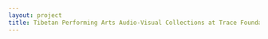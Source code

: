 ```yaml
--- 
layout: project 
title: Tibetan Performing Arts Audio-Visual Collections at Trace Foundation’s Latse Library
---
```




